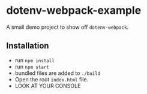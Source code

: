 # dotenv-webpack-example

A small demo project to show off `dotenv-webpack`.

## Installation

* run `npm install`
* run `npm start`
* bundled files are added to `./build`
* Open the root `index.html` file.
* LOOK AT YOUR CONSOLE
